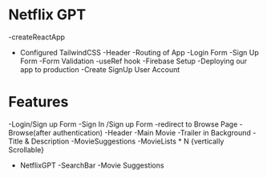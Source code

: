 # Netflix GPT

  -createReactApp
  - Configured TailwindCSS
  -Header 
  -Routing of App
  -Login Form
  -Sign Up Form
  -Form Validation
  -useRef  hook
  -Firebase Setup
  -Deploying our app to production
  -Create SignUp User Account


# Features
-Login/Sign up Form
   -Sign In /Sign up Form
   -redirect to Browse Page
 -Browse(after authentication)
   -Header
   -Main Movie
     -Trailer in Background
    -Title & Description
    -MovieSuggestions
      -MovieLists * N {vertically Scrollable}

- NetflixGPT
  -SearchBar
  -Movie Suggestions      